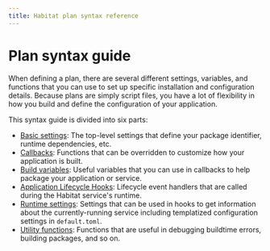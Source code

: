 ```yaml
---
title: Habitat plan syntax reference
---
```


# Plan syntax guide

When defining a plan, there are several different settings, variables, and functions that you can use to set up specific installation and configuration details. Because plans are simply script files, you have a lot of flexibility in how you build and define the configuration of your application.

This syntax guide is divided into six parts:

- [Basic settings](/docs/reference/basic-settings): The top-level settings that define your package identifier, runtime dependencies, etc.
- [Callbacks](/docs/reference/callbacks): Functions that can be overridden to customize how your application is built.
- [Build variables](/docs/reference/build-variables): Useful variables that you can use in callbacks to help package your application or service.
- [Application Lifecycle Hooks](/docs/reference/hooks): Lifecycle event handlers that are called during the Habitat service's runtime.
- [Runtime settings](/docs/reference/runtime-settings): Settings that can be used in hooks to get information about the currently-running service including templatized configuration settings in `default.toml`.
- [Utility functions](/docs/reference/utility-functions): Functions that are useful in debugging buildtime errors, building packages, and so on.
